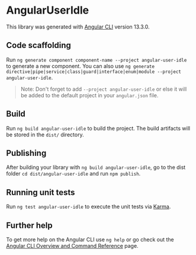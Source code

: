 # AngularUserIdle

This library was generated with [Angular CLI](https://github.com/angular/angular-cli) version 13.3.0.

## Code scaffolding

Run `ng generate component component-name --project angular-user-idle` to generate a new component. You can also use `ng generate directive|pipe|service|class|guard|interface|enum|module --project angular-user-idle`.
> Note: Don't forget to add `--project angular-user-idle` or else it will be added to the default project in your `angular.json` file. 

## Build

Run `ng build angular-user-idle` to build the project. The build artifacts will be stored in the `dist/` directory.

## Publishing

After building your library with `ng build angular-user-idle`, go to the dist folder `cd dist/angular-user-idle` and run `npm publish`.

## Running unit tests

Run `ng test angular-user-idle` to execute the unit tests via [Karma](https://karma-runner.github.io).

## Further help

To get more help on the Angular CLI use `ng help` or go check out the [Angular CLI Overview and Command Reference](https://angular.io/cli) page.
